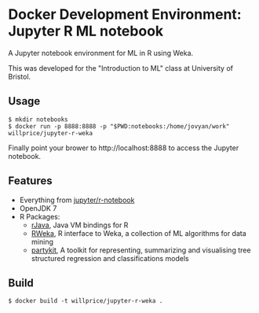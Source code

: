 # Docker Development Environment: Jupyter R ML notebook
A Jupyter notebook environment for ML in R using Weka.

This was developed for the "Introduction to ML" class at University of
Bristol.

## Usage
```
$ mkdir notebooks
$ docker run -p 8888:8888 -p "$PWD:notebooks:/home/jovyan/work" willprice/jupyter-r-weka
```

Finally point your brower to http://localhost:8888 to access the Jupyter
notebook.

## Features
* Everything from
  [jupyter/r-notebook](https://hub.docker.com/r/jupyter/r-notebook/)
* OpenJDK 7
* R Packages:
  * [rJava](https://cran.r-project.org/web/packages/rJava/index.html),
    Java VM bindings for R
  * [RWeka](https://cran.r-project.org/web/packages/RWeka/index.html),
    R interface to Weka, a collection of ML algorithms for data mining
  * [partykit](https://cran.r-project.org/web/packages/partykit/index.html),
    A toolkit for representing, summarizing and visualising tree
    structured regression and classifications models

## Build
```
$ docker build -t willprice/jupyter-r-weka .
```
